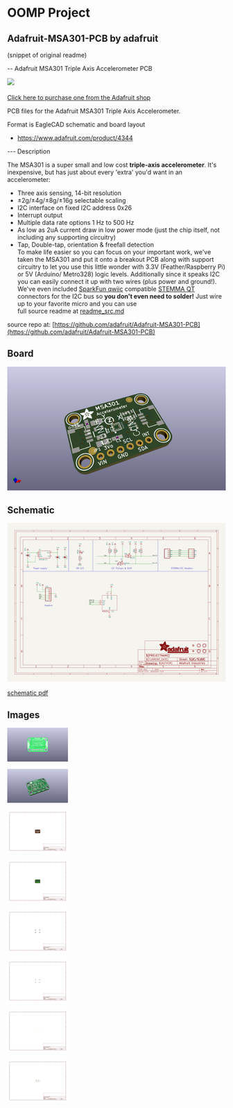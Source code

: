 # OOMP Project  
## Adafruit-MSA301-PCB  by adafruit  
  
(snippet of original readme)  
  
-- Adafruit MSA301 Triple Axis Accelerometer PCB  
  
<a href="http://www.adafruit.com/products/4344"><img src="assets/4344.jpg?raw=true" width="500px"><br/>  
Click here to purchase one from the Adafruit shop</a>  
  
PCB files for the Adafruit MSA301 Triple Axis Accelerometer.   
  
Format is EagleCAD schematic and board layout  
* https://www.adafruit.com/product/4344  
  
--- Description  
  
The MSA301 is a super small and low cost **triple-axis accelerometer**. It's inexpensive, but has just about every 'extra' you'd want in an accelerometer:  
  
* Three axis sensing, 14-bit resolution  
* ±2g/±4g/±8g/±16g selectable scaling  
* I2C interface on fixed I2C address 0x26  
* Interrupt output  
* Multiple data rate options 1 Hz to 500 Hz  
* As low as 2uA current draw in low power mode (just the chip itself, not including any supporting circuitry)  
* Tap, Double-tap, orientation & freefall detection  
To make life easier so you can focus on your important work, we've taken the MSA301 and put it onto a breakout PCB along with support circuitry to let you use this little wonder with 3.3V (Feather/Raspberry Pi) or 5V (Arduino/ Metro328) logic levels. Additionally since it speaks I2C you can easily connect it up with two wires (plus power and ground!).  We've even included [SparkFun qwiic](https://www.sparkfun.com/qwiic) compatible [STEMMA QT](https://learn.adafruit.com/introducing-adafruit-stemma-qt) connectors for the I2C bus so **you don't even need to solder!** Just wire up to your favorite micro and you can use   
  full source readme at [readme_src.md](readme_src.md)  
  
source repo at: [https://github.com/adafruit/Adafruit-MSA301-PCB](https://github.com/adafruit/Adafruit-MSA301-PCB)  
## Board  
  
[![working_3d.png](working_3d_600.png)](working_3d.png)  
## Schematic  
  
[![working_schematic.png](working_schematic_600.png)](working_schematic.png)  
  
[schematic pdf](working_schematic.pdf)  
## Images  
  
[![working_3D_bottom.png](working_3D_bottom_140.png)](working_3D_bottom.png)  
  
[![working_3D_top.png](working_3D_top_140.png)](working_3D_top.png)  
  
[![working_assembly_page_01.png](working_assembly_page_01_140.png)](working_assembly_page_01.png)  
  
[![working_assembly_page_02.png](working_assembly_page_02_140.png)](working_assembly_page_02.png)  
  
[![working_assembly_page_03.png](working_assembly_page_03_140.png)](working_assembly_page_03.png)  
  
[![working_assembly_page_04.png](working_assembly_page_04_140.png)](working_assembly_page_04.png)  
  
[![working_assembly_page_05.png](working_assembly_page_05_140.png)](working_assembly_page_05.png)  
  
[![working_assembly_page_06.png](working_assembly_page_06_140.png)](working_assembly_page_06.png)  
